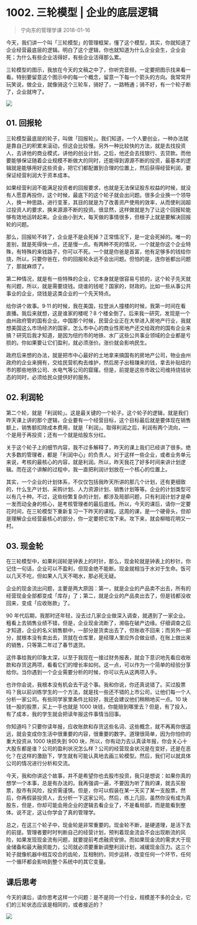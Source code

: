 # 1002. 三轮模型 | 企业的底层逻辑
> 宁向东的管理学课
2018-01-16

今天，我们讲一个叫「三轮模型」的管理框架，懂了这个模型，其实，你就知道了企业经营最底层的逻辑。明白了这个逻辑，你也就知道为什么企业会生，企业会死；为什么有些企业活得好，有些企业活得那么累。

三轮模型的图示，我放在今天的文稿之中了，你听完音频，一定要把图示找来看一看。特别要留意这个图示中的每一个概念，留意一下每一个箭头的方向。我常常开玩笑说，做企业，就像骑这个三轮车，骑好了，一路畅通；骑不好，有一个轮子断了，企业就垮了。

![](https://raw.githubusercontent.com/dalong0514/selfstudy/master/图片链接/宁向东/2019007.jpg)

## 01. 回报轮

三轮模型最底层的轮子，叫做「回报轮」。我们知道，一个人要创业，一种办法就是靠自己的积累来滚动，但这会比较慢。另外一种比较快的方法，就是去找投资人，去讲他的商业模式，讲他的创业计划，之后，他还会去找银行、去贷款。而他要能够保证随着企业规模不断做大的同时，还能得到源源不断的投资，最基本的逻辑就是能够用好这些资金，把它们都配置到合理的位置上，然后获得经营利润，要保证经营利润大于资本成本。

如果经营利润不能满足投资者的回报要求，也就是无法保证股东权益的时候，就没有人愿意再投你，这个时候，最底下的这个轮子就会出问题。很多企业换一个领导人，换一种思路，进行变革，其目的就是为了改善资产使用的效率，从而使利润超过投资人的要求，换来源源不断的投资。很显然，这样做就是为了让这个回报轮能够有效地运转起来。企业由小到大，每天做的事情很多，但根子上就是要解决回报轮的问题。

那么，回报轮不转了，企业是不是会死掉？正常情况下，是一定会死掉的。唯一的差别，就是死得快一点，还是慢一点。有两种不死的情况，一个就是你这个企业特殊，有特殊的来钱路子，你可以不死。一个就是你爸是首富，他有足够多的钱给你烧，所以，只要你爸在，你的回报轮永远不会出问题。但怕的是，连你爸都出问题了，那就麻烦了。

第二种情况，就是有一些特殊的企业，它本身就是很容易亏损的，这个轮子先天就有问题，所以，就是需要烧钱。烧谁的钱呢？国家的，财政的。比如一些从事公共事业的企业，烧钱是这类企业的一个先天特点。

给你讲个故事。9·11 的时候，我在美国，拉登派人撞楼的时候，我第一时间在看直播。我后来就想，这是谁家的楼呢？8 个楼全倒了。后来我一研究，发现是一个由州政府管的国有企业。中国那个时候，民营企业正在大举进入房地产行业，我就想美国这么市场经济的国家，怎么市中心的商业性房地产还交给政府的国有企业来搞？研究后我才知道，是因为纽约市的地铁、水厂这些公共事业领域的企业都是亏损的。你如果要让它们盈利，就必须涨价。涨价就会影响民生。

政府后来想的办法，就是把市中心最好的土地拿来搞国有的房地产公司，物业由州政府的企业来拥有，交给民营机构去维护，然后房子出租赚来的钱，拿去补贴纽约市的那些地铁公司、水电气等公司的窟窿。但是，前提是这些市政公司维持烧钱状态的同时，必须给民众提供好的服务。

## 02. 利润轮

第二个轮，就是「利润轮」。这是最关键的一个轮子。这个轮子的逻辑，就是我们昨天课上讲的那个逻辑，企业要有一个经营目标，这个目标最后就是要体现在销售额上，销售额扣除成本费用，就是「利润」。取得利润之后，利润有两个流向，一个是用于再投资；还有一个就是给股东分红。

关于这个轮子上的细节内容，我不过多解释了，昨天的课上我们已经讲了很多。绝大多数的管理者，都是「利润中心」的负责人。对于这样一些企业，或者业务单元来说，考核的最核心的内容，就是利润。所以，昨天我花了好多时间来讲计划逻辑。而在这个讲解的过程中，我一直把利润计划放在一个核心的位置上。

其实，一个企业的计划体系，不仅仅包括我昨天所讲的那几个计划，还有更细致的，什么生产计划、采购计划、人力资源计划、销售计划等等。企业的计划类型可以有几十种。不过，这些纷繁复杂的计划，都涉及局部问题，只有利润计划才是牵一发而动全身的核心，是考核管理者的最后底线。所以，今天的课后，请你一定要花时间，在三轮模型下重新复习一下昨天的课程。这周的课，是一个硬骨头，但却是理解企业经营最核心的部分，你一定要把它攻下来。攻下来，就会柳暗花明又一村。

## 03. 现金轮

在三轮模型中，如果利润轮是钟表上的时针，那么，现金轮就是钟表上的秒针。你记住一句话，企业可以不盈利，但现金绝不能断。现金就相当于水对于生命。饭可以几天不吃，但如果人几天不喝水，那必死无疑。

企业的现金流出问题，主要是两大原因：第一，就是企业的产品卖不出去，所有的经营现金全部都变成「库存」了；第二，就是企业的产品卖出去了，但是钱都没收回来，变成「应收账款」了。

90 年代后期，我那时还年轻，没去过几家企业做深入调查，就遇到了一家企业。粗看上去销售业绩不错，但是，企业现金流断了，濒临在破产边缘。仔细调查之后才知道，企业的名义销售额中，一部分是货卖出去了，但账收不回来；而另外一部分，就根本没有卖出去，货就在仓库里，是经理人里应外合做业绩，在账上做出来的销售，只等第二年过了春节退货。

这件事给我的印象太深，以至于我现在一接过财务报表，就会下意识地先看应收账款和存货这两项，看看它们的增长率如何。这一点，可以作为一个简单的经验分享给你。当你遇到一个企业需要分析的时候，你可以先从这两项入手。

也许你会说，我根本没有机会去干这个事。我和你说，你还真说错了。买过股票吗？我以前训练学生的一个方法，就是找一些还不错的上市公司，让他们每一个人分析一家公司。有些同学家里条件比较好，我还会建议他们稍稍地买一点。10 块钱一股的股票，买上一手也就是 1000 块钱，你能赔到哪里去？但是，有了投入，有了成本，我的学生就会把读年报这件事情当回事。

你知道吗？只要你读年报，应收账款和存货这些名词、这些概念，就不再离你很遥远，就会变成你生活中很重要的内容，很重要的数字。道理很简单，因为你怕你的重大投资从 1000 块损失到 900 块，所以，你有动力去认真读年报，你会关心十大股东都是谁？公司的盈利状况怎么样？公司的经营现金状况是在变好，还是在恶化？在这样的激励下，学生就有可能认真地去画三轮模型。然后，我们可以就具体公司的情况进行分析和交流。

今天，我和你讲这个故事，并不是希望你也去股市投资，我只是想说：如果你真的想学一个本事，总是有办法的。我再强调一遍，不要因为听了我的课，就去买股票，股市有风险，投资需谨慎。但是，你可以假装在某一天买了某一支股票，然后，你再假装投资人，去分析一下这家公司。然后，练上几回，虽然你没有成为真股东，但是，你却可能会用企业的逻辑去看企业了，不是看局部，而是能看到整体。说不定，这让你学会了真的管理学。

总之，在这三个轮子中，现金轮是非常重要的。现金轮不断，是硬道理，是活下去的前提。管理者要时时判断自己的经营计划，预判着现金流会不会出现断流的风险，如果发现现金流有问题，就要提前考虑融资安排。而如果现金流的需求大于现金储备和最大融资能力，公司就必须要重新调整利润计划，减缓现金压力。这三个轮子就像机器中相互咬合的齿轮，互相制约，同步运转，改变任何一个环节，任何一个循环都会影响到整个系统中的其它变量。

## 课后思考

今天的课后，请你思考这样一个问题：是不是同一个行业，规模差不多的企业，它们的三轮状态应该是相同的，或者接近的？

![](https://raw.githubusercontent.com/dalong0514/selfstudy/master/图片链接/宁向东/2019008.jpg)
